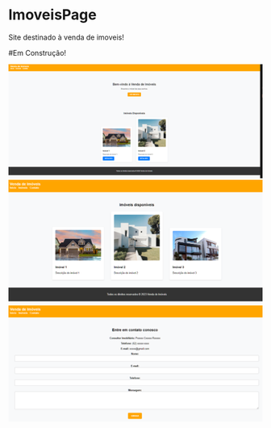 # ImoveisPage
 Site destinado à venda de imoveis!
 
 #Em  Construção!

 ![Alt text](home.png)
  ![Alt text](imoveishome.png)
   ![Alt text](contatohome.png)
